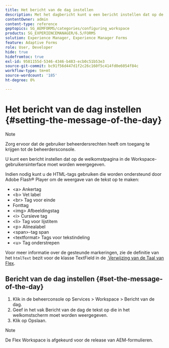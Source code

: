 ```yaml
---
title: Het bericht van de dag instellen
description: Met het dagbericht kunt u een bericht instellen dat op de welkomstpagina in de gebruikersinterface van Workspace moet worden weergegeven.
contentOwner: admin
content-type: reference
geptopics: SG_AEMFORMS/categories/configuring_workspace
products: SG_EXPERIENCEMANAGER/6.5/FORMS
solution: Experience Manager, Experience Manager Forms
feature: Adaptive Forms
role: User, Developer
hide: true
hidefromtoc: true
exl-id: 9581155d-5346-4346-b483-ecb0c51b53e3
source-git-commit: bc91f56d447d1f2c26c160f5c414fd0e6054f84c
workflow-type: tm+mt
source-wordcount: '185'
ht-degree: 0%

---
```


# Het bericht van de dag instellen {#setting-the-message-of-the-day}

>[!NOTE]
> 
> Zorg ervoor dat de gebruiker beheerdersrechten heeft om toegang te krijgen tot de beheerdersconsole.

U kunt een bericht instellen dat op de welkomstpagina in de Workspace-gebruikersinterface moet worden weergegeven.

Indien nodig kunt u de HTML-tags gebruiken die worden ondersteund door Adobe Flash® Player om de weergave van de tekst op te maken:

* &lt;a> Ankertag
* &lt;b> Vet label
* &lt;br> Tag voor einde
* Fonttag
* &lt;img> Afbeeldingstag
* &lt;i> Cursieve tag
* &lt;li> Tag voor lijstitem
* &lt;p> Alinealabel
* &lt;span>-tag span
* &lt;textformat> Tags voor tekstindeling
* &lt;u> Tag onderstrepen

Voor meer informatie over de gesteunde markeringen, zie de definitie van het `htmlText` bezit voor de klasse TextField in de [&#x200B; Verwijzing van de Taal van Flex &#x200B;](https://flex.apache.org/).

## Bericht van de dag instellen {#set-the-message-of-the-day}

1. Klik in de beheerconsole op Services > Workspace > Bericht van de dag.
1. Geef in het vak Bericht van de dag de tekst op die in het welkomstscherm moet worden weergegeven.
1. Klik op Opslaan.

>[!NOTE]
>
>De Flex Workspace is afgekeurd voor de release van AEM-formulieren.
